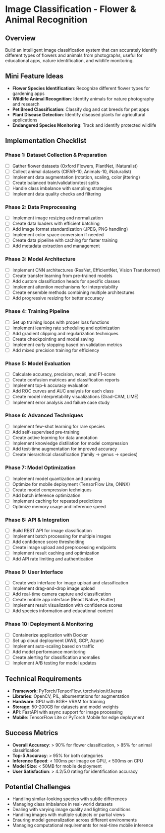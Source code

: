 # Image Classification - Flower & Animal Recognition

## Overview
Build an intelligent image classification system that can accurately identify different types of flowers and animals from photographs, useful for educational apps, nature identification, and wildlife monitoring.

## Mini Feature Ideas
- **Flower Species Identification**: Recognize different flower types for gardening apps
- **Wildlife Animal Recognition**: Identify animals for nature photography and research
- **Pet Breed Classification**: Classify dog and cat breeds for pet apps
- **Plant Disease Detection**: Identify diseased plants for agricultural applications
- **Endangered Species Monitoring**: Track and identify protected wildlife

## Implementation Checklist

### Phase 1: Dataset Collection & Preparation
- [ ] Gather flower datasets (Oxford Flowers, PlantNet, iNaturalist)
- [ ] Collect animal datasets (CIFAR-10, Animals-10, iNaturalist)
- [ ] Implement data augmentation (rotation, scaling, color jittering)
- [ ] Create balanced train/validation/test splits
- [ ] Handle class imbalance with sampling strategies
- [ ] Implement data quality checks and filtering

### Phase 2: Data Preprocessing
- [ ] Implement image resizing and normalization
- [ ] Create data loaders with efficient batching
- [ ] Add image format standardization (JPEG, PNG handling)
- [ ] Implement color space conversion if needed
- [ ] Create data pipeline with caching for faster training
- [ ] Add metadata extraction and management

### Phase 3: Model Architecture
- [ ] Implement CNN architectures (ResNet, EfficientNet, Vision Transformer)
- [ ] Create transfer learning from pre-trained models
- [ ] Add custom classification heads for specific classes
- [ ] Implement attention mechanisms for interpretability
- [ ] Create ensemble methods combining multiple architectures
- [ ] Add progressive resizing for better accuracy

### Phase 4: Training Pipeline
- [ ] Set up training loops with proper loss functions
- [ ] Implement learning rate scheduling and optimization
- [ ] Add gradient clipping and regularization techniques
- [ ] Create checkpointing and model saving
- [ ] Implement early stopping based on validation metrics
- [ ] Add mixed precision training for efficiency

### Phase 5: Model Evaluation
- [ ] Calculate accuracy, precision, recall, and F1-score
- [ ] Create confusion matrices and classification reports
- [ ] Implement top-k accuracy evaluation
- [ ] Add ROC curves and AUC analysis for each class
- [ ] Create model interpretability visualizations (Grad-CAM, LIME)
- [ ] Implement error analysis and failure case study

### Phase 6: Advanced Techniques
- [ ] Implement few-shot learning for rare species
- [ ] Add self-supervised pre-training
- [ ] Create active learning for data annotation
- [ ] Implement knowledge distillation for model compression
- [ ] Add test-time augmentation for improved accuracy
- [ ] Create hierarchical classification (family → genus → species)

### Phase 7: Model Optimization
- [ ] Implement model quantization and pruning
- [ ] Optimize for mobile deployment (TensorFlow Lite, ONNX)
- [ ] Create model compression techniques
- [ ] Add batch inference optimization
- [ ] Implement caching for repeated predictions
- [ ] Optimize memory usage and inference speed

### Phase 8: API & Integration
- [ ] Build REST API for image classification
- [ ] Implement batch processing for multiple images
- [ ] Add confidence score thresholding
- [ ] Create image upload and preprocessing endpoints
- [ ] Implement result caching and optimization
- [ ] Add API rate limiting and authentication

### Phase 9: User Interface
- [ ] Create web interface for image upload and classification
- [ ] Implement drag-and-drop image upload
- [ ] Add real-time camera capture and classification
- [ ] Create mobile app interface (React Native, Flutter)
- [ ] Implement result visualization with confidence scores
- [ ] Add species information and educational content

### Phase 10: Deployment & Monitoring
- [ ] Containerize application with Docker
- [ ] Set up cloud deployment (AWS, GCP, Azure)
- [ ] Implement auto-scaling based on traffic
- [ ] Add model performance monitoring
- [ ] Create alerting for classification anomalies
- [ ] Implement A/B testing for model updates

## Technical Requirements
- **Framework**: PyTorch/TensorFlow, torchvision/tf.keras
- **Libraries**: OpenCV, PIL, albumentations for augmentation
- **Hardware**: GPU with 8GB+ VRAM for training
- **Storage**: 50-200GB for datasets and model weights
- **API**: FastAPI with async support for image processing
- **Mobile**: TensorFlow Lite or PyTorch Mobile for edge deployment

## Success Metrics
- **Overall Accuracy**: > 90% for flower classification, > 85% for animal classification
- **Top-5 Accuracy**: > 95% for both categories
- **Inference Speed**: < 100ms per image on GPU, < 500ms on CPU
- **Model Size**: < 50MB for mobile deployment
- **User Satisfaction**: > 4.2/5.0 rating for identification accuracy

## Potential Challenges
- Handling similar-looking species with subtle differences
- Managing class imbalance in real-world datasets
- Dealing with varying image quality and lighting conditions
- Handling images with multiple subjects or partial views
- Ensuring model generalization across different environments
- Managing computational requirements for real-time mobile inference
